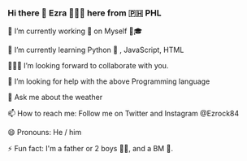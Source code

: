### Hi there 👋 Ezra 👨🏻‍💻 here from 🇵🇭 PHL
🚀 I’m currently working 🚧 on Myself 🥸🎓

🌱 I’m currently learning Python 🐍 , JavaScript, HTML

🧑‍🤝‍🧑 I’m looking forward to collaborate with you.

🤔 I’m looking for help with the above Programming language 

💬 Ask me about the weather

📫 How to reach me: Follow me on Twitter and Instagram @Ezrock84

😄 Pronouns: He / him

⚡ Fun fact: I'm a father or 2 boys 👦🏻, and a BM 🦮.

<!--
**EzCryp/EzCryp** is a ✨ _special_ ✨ repository because its `README.md` (this file) appears on your GitHub profile.

Here are some ideas to get you started:

- 🔭 I’m currently working on Myself 🥸
- 🌱 I’m currently learning Python 🐍 , JavaScript, HTML
- 🧑‍🤝‍🧑 I’m looking forward to collaborate with you.
- 🤔 I’m looking for help with the above Programming language 
- 💬 Ask me about my weather
- 📫 How to reach me: Follow me on Twitter and Instagram @Ezrock84
- 😄 Pronouns: He / him
- ⚡ Fun fact: I'm a father or 2 boys 👦🏻, and a BM 🦮.
-->
